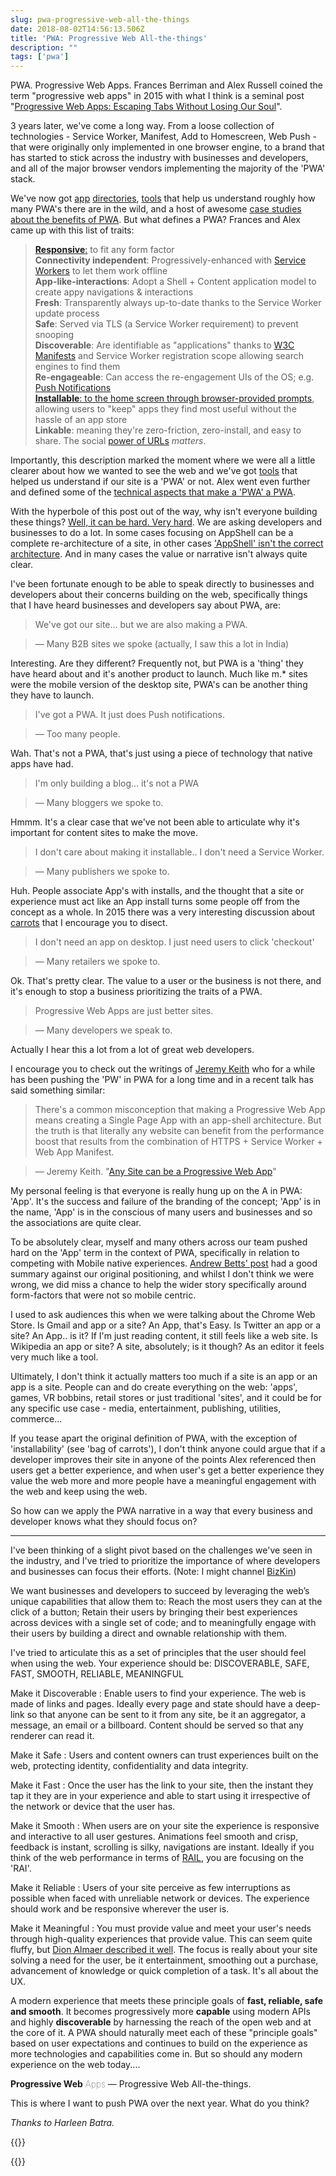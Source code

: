 ```yaml
---
slug: pwa-progressive-web-all-the-things
date: 2018-08-02T14:56:13.506Z
title: 'PWA: Progressive Web All-the-things'
description: ""
tags: ['pwa']
---
```


PWA. Progressive Web Apps. Frances Berriman and Alex Russell coined the term
"progressive web apps" in 2015 with what I think is a seminal post
"[Progressive Web Apps: Escaping Tabs
Without Losing Our
Soul](https://infrequently.org/2015/06/progressive-apps-escaping-tabs-without-losing-our-soul/)".

3 years later, we've come a long way. From a loose collection of technologies -
Service Worker, Manifest, Add to Homescreen, Web Push - that were originally
only implemented in one browser engine, to a brand that has started to stick
across the industry with businesses and developers, and all of the major browser
vendors implementing the majority of the 'PWA' stack.

We've now got [app](https://appsco.pe/)
[directories](https://pwa-directory.appspot.com/),
[tools](https://blog.tomayac.com/2018/07/09/progressive-web-apps-in-the-http-archive-143748)
that help us understand roughly how many PWA's there are in the wild, and a host
of awesome [case studies about the benefits of
PWA](https://developers.google.com/web/showcase/). But what defines a PWA?
Frances and Alex came up with this list of traits:

> **[Responsive](http://alistapart.com/article/responsive-web-design)**[:](http://alistapart.com/article/responsive-web-design) 
> to fit any form factor  
> **Connectivity independent**: Progressively-enhanced with [Service 
> Workers](http://www.html5rocks.com/en/tutorials/service-worker/introduction/) 
> to let them work offline  
> **App-like-interactions**: Adopt a Shell + Content application model to create 
> appy navigations & interactions  
> **Fresh**: Transparently always up-to-date thanks to the Service Worker update 
> process  
> **Safe**: Served via TLS (a Service Worker requirement) to prevent snooping  
> **Discoverable**: Are identifiable as "applications" thanks to 
> [W3C](https://w3c.github.io/manifest/) 
> [Manifests](https://developers.google.com/web/updates/2014/11/Support-for-installable-web-apps-with-webapp-manifest-in-chrome-38-for-Android) 
> and Service Worker registration scope allowing search engines to find them  
> **Re-engageable**: Can access the re-engagement UIs of the OS; e.g. [Push 
> Notifications](https://developers.google.com/web/updates/2015/03/push-notificatons-on-the-open-web)  
> **[Installable](https://developers.google.com/web/updates/2015/03/increasing-engagement-with-app-install-banners-in-chrome-for-android?hl=en)**[: 
> to the home screen through browser-provided 
> prompts](https://developers.google.com/web/updates/2015/03/increasing-engagement-with-app-install-banners-in-chrome-for-android?hl=en), 
> allowing users to "keep" apps they find most useful without the hassle of an 
> app store  
> **Linkable**: meaning they're zero-friction, zero-install, and easy to share.
> The social [power of
> URLs](http://www.theatlantic.com/technology/archive/2012/10/dark-social-we-have-the-whole-history-of-the-web-wrong/263523/)
> _matters_.

Importantly, this description marked the moment where we were all a little
clearer about how we wanted to see the web and we've got
[tools](https://developers.google.com/web/tools/lighthouse/) that helped us
understand if our site is a 'PWA' or not. Alex went even further and defined
some of the [technical aspects that make a 'PWA' a
PWA](https://infrequently.org/2016/09/what-exactly-makes-something-a-progressive-web-app/).

With the hyperbole of this post out of the way, why isn't everyone building
these things? [Well, it can be hard. Very
hard](/challenges-for-web-developers/). We are asking developers and businesses
to do a lot. In some cases focusing on AppShell can be a complete
re-architecture of a site, in other cases ['AppShell' isn't the correct
architecture](/progressive-progressive-web-apps/). And in many cases the value
or narrative isn't always quite clear.

I've been fortunate enough to be able to speak directly to businesses and
developers about their concerns building on the web, specifically things that I
have heard businesses and developers say about PWA, are:

> We've got our site... but we are also making a PWA.

> &mdash; Many B2B sites we spoke (actually, I saw this a lot in India)

Interesting. Are they different? Frequently not, but PWA is a 'thing' they
have heard about and it's another product to launch. Much like m.* sites
were the mobile version of the desktop site, PWA's can be another thing
they have to launch.

> I've got a PWA. It just does Push notifications.

> &mdash; Too many people.

Wah. That's not a PWA, that's just using a piece of technology that native apps
have had.

> I'm only building a blog... it's not a PWA

> &mdash; Many bloggers we spoke to.

Hmmm. It's a clear case that we've not been able to articulate why it's important
for content sites to make the move.

> I don't care about making it installable.. I don't need a Service Worker.

> &mdash; Many publishers we spoke to.

Huh. People associate App's with installs, and the thought that a site or
experience must act like an App install turns some people off from the concept
as a whole. In 2015 there was a very interesting discussion about
[carrots](https://trib.tv/2015/10/11/progressive-apps/) that I encourage you to
disect.

> I don't need an app on desktop. I just need users to click 'checkout'

> &mdash; Many retailers we spoke to.

Ok. That's pretty clear. The value to a user or the business is not there, 
and it's enough to stop a business prioritizing the traits of a PWA.

> Progressive Web Apps are just better sites.

> &mdash; Many developers we speak to.

Actually I hear this a lot from a lot of great web developers.

I encourage you to check out the writings of [Jeremy
Keith](https://adactio.com/) who for a while has been pushing the 'PW' in PWA
for a long time and in a recent talk has said something similar:

> There's a common misconception that making a Progressive Web App means
> creating a Single Page App with an app-shell architecture. But the truth is
> that literally any website can benefit from the performance boost that results
> from the combination of HTTPS + Service Worker + Web App Manifest.

> &mdash; Jeremy Keith. "[Any Site can be a Progressive Web 
> App](https://noti.st/adactio/d1zSa7/any-site-can-be-a-progressive-web-app)" 

My personal feeling is that everyone is really hung up on the A in PWA: 'App'.
It's the success and failure of the branding of the concept; 'App' is in the
name, 'App' is in the conscious of many users and businesses and so the
associations are quite clear.

To be absolutely clear, myself and many others across our team pushed hard on
the 'App' term in the context of PWA, specifically in relation to competing with
Mobile native experiences. [Andrew Betts'
post](https://trib.tv/2016/06/05/progressively-less-progressive/) had a good
summary against our original positioning, and whilst I don't think we were
wrong, we did miss a chance to help the wider story specifically around
form-factors that were not so mobile centric.

I used to ask audiences this when we were talking about the Chrome Web Store. Is
Gmail and app or a site? An App, that's Easy. Is Twitter an app or a site? An
App.. is it? If I'm just reading content, it still feels like a web site. Is
Wikipedia an app or site? A site, absolutely; is it though? As an editor it
feels very much like a tool.

Ultimately, I don't think it actually matters too much if a site is an app or an
app is a site. People can and do create everything on the web: 'apps', games,
VR bobbins, retail stores or just traditional 'sites', and it could be for any
specific use case - media, entertainment, publishing, utilities, commerce...

If you tease apart the original definition of PWA, with the exception of
'installability' (see 'bag of carrots'), I don't think anyone could argue that
if a developer improves their site in anyone of the points Alex referenced then
users get a better experience, and when user's get a better experience they
value the web more and more people have a meaningful engagement with the web and
keep using the web.
  
So how can we apply the PWA narrative in a way that every business and developer
knows what they should focus on?

---

I've been thinking of a slight pivot based on the challenges we've seen in the
industry, and I've tried to prioritize the importance of where developers and
businesses can focus their efforts. (Note: I might channel
[BizKin](https://twitter.com/business_kinlan))

We want businesses and developers to succeed by leveraging the web’s unique
capabilities that allow them to: Reach the most users they can at the click of a
button; Retain their users by bringing their best experiences across devices
with a single set of code; and to meaningfully engage with their users by
building a direct and ownable relationship with them.

I've tried to articulate this as a set of principles that the user should feel
when using the web. Your experience should be:
DISCOVERABLE, SAFE, FAST, SMOOTH, RELIABLE, MEANINGFUL

Make it Discoverable
: Enable users to find your experience. The web is made of links and pages.
Ideally every page and state should have a deep-link so that anyone can be sent
to it from any site, be it an aggregator, a message, an email or a billboard.
Content should be served so that any renderer can read it.

Make it Safe
: Users and content owners can trust experiences built on the web, protecting
identity, confidentiality and data integrity.

Make it Fast
: Once the user has the link to your site, then the instant they tap it they are in
your experience and able to start using it irrespective of the network or device
that the user has.

Make it Smooth
: When users are on your site the experience is responsive and interactive to all
user gestures. Animations feel smooth and crisp, feedback is instant, scrolling
is silky, navigations are instant. Ideally if you think of the web performance
in terms of
[RAIL](https://developers.google.com/web/fundamentals/performance/rail), you are
focusing on the 'RAI'.

Make it Reliable
: Users of your site perceive as few interruptions as possible when faced with
unreliable network or devices. The experience should work and be responsive 
wherever the user is.

Make it Meaningful
: You must provide value and meet your user's needs through
high-quality experiences that provide value. This can seem quite fluffy, but
[Dion Almaer described it
well](https://medium.com/ben-and-dion/mission-improve-the-web-ecosystem-for-developers-3a8b55f46411).
The focus is really about your site solving a need for the user, be it
entertainment, smoothing out a purchase, advancement of knowledge or quick
completion of a task. It's all about the UX.

A modern experience that meets these principle goals of **fast, reliable, safe
and smooth**. It becomes progressively more **capable** using modern APIs and
highly **discoverable** by harnessing the reach of the open web and at the core
of it. A PWA should naturally meet each of these "principle goals" based on user
expectations and continues to build on the experience as more technologies and
capabilities come in. But so should any modern experience on the web today....

<span><span id='pw'>Progressive Web</span> <span id=name>Apps</span></span> &mdash; Progressive Web All-the-things.

This is where I want to push PWA over the next year. What do you think?

_Thanks to Harleen Batra._

{{<html>}}

<style>
dt {
  font-weight: 600;
  margin-bottom: 0.8em;
}
dd {
  margin-bottom: 1em;
}
#pw {
  font-weight: 700;
  font-size: 1em;
}
#name {
  font-size: 1em;
  font-weight: 100;
}
</style>
<script>
  const nameEl = document.getElementById('name');
  const names = ['Apps', 'Sites', 'Stores', 'Blogs', 'Forums', 'Magazines', 'Block-chain doo-dads', 'Experiences', 'Wikis', 'Utilities', 'Games'];
  let counter = 1;
  setInterval(()=> { 
    nameEl.textContent = names[counter];
    counter = (counter + 1) % names.length;
    nameEl.animate([{opacity: 0}, {opacity: 1}], {duration: 1000, easing: 'cubic-bezier(1,.01,1,.99)'})
  }, 2000)
</script>
{{</html>}}